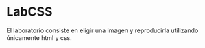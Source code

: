 # LabCSS
El laboratorio consiste en eligir una imagen y reproducirla utilizando únicamente html y css.
